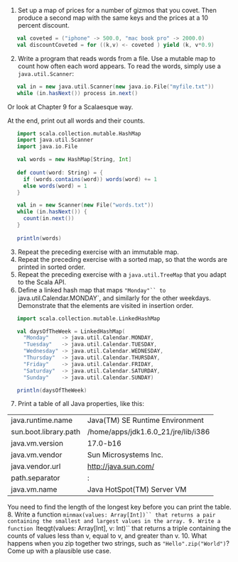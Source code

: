 1. Set up a map of prices for a number of gizmos that you covet. Then produce a second map with the same keys and the prices at a 10 percent discount.
 ```scala
    val coveted = ("iphone" -> 500.0, "mac book pro" -> 2000.0)
    val discountCoveted = for ((k,v) <- coveted ) yield (k, v*0.9)
```

2. Write a program that reads words from a file. Use a mutable map to count how often each word appears. To read the words, simply use a `java.util.Scanner`:
 ```scala
    val in = new java.util.Scanner(new java.io.File("myfile.txt"))
    while (in.hasNext()) process in.next()
```
 Or look at Chapter 9 for a Scalaesque way.

 At the end, print out all words and their counts.
 ```scala
    import scala.collection.mutable.HashMap
    import java.util.Scanner
    import java.io.File

    val words = new HashMap[String, Int]
    
    def count(word: String) = {
      if (words.contains(word)) words(word) += 1
      else words(word) = 1
    }

    val in = new Scanner(new File("words.txt")) 
    while (in.hasNext()) {
      count(in.next())
    }
    
    println(words)
```

3. Repeat the preceding exercise with an immutable map.
4. Repeat the preceding exercise with a sorted map, so that the words are printed in sorted order.
5. Repeat the preceding exercise with a `java.util.TreeMap` that you adapt to the Scala API.
6. Deﬁne a linked hash map that maps `"Monday"`` to `java.util.Calendar.MONDAY`, and similarly for the other weekdays. Demonstrate that the elements are visited in insertion order.
 ```scala
    import scala.collection.mutable.LinkedHashMap

    val daysOfTheWeek = LinkedHashMap(
      "Monday"    -> java.util.Calendar.MONDAY,
      "Tuesday"   -> java.util.Calendar.TUESDAY,
      "Wednesday" -> java.util.Calendar.WEDNESDAY,
      "Thursday"  -> java.util.Calendar.THURSDAY,
      "Friday"    -> java.util.Calendar.FRIDAY,
      "Saturday"  -> java.util.Calendar.SATURDAY,
      "Sunday"    -> java.util.Calendar.SUNDAY)

    println(daysOfTheWeek)
```

7. Print a table of all Java properties, like this:

 |   |   |
 |---|---|
 | java.runtime.name     | Java(TM) SE Runtime Environment
 | sun.boot.library.path | /home/apps/jdk1.6.0_21/jre/lib/i386
 | java.vm.version       | 17.0-b16
 | java.vm.vendor        | Sun Microsystems Inc.
 | java.vendor.url       | http://java.sun.com/
 | path.separator        | :
 | java.vm.name          | Java HotSpot(TM) Server VM
 
 You need to find the length of the longest key before you can print the table.
8. Write a function `minmax(values: Array[Int])`` that returns a pair containing the smallest and largest values in the array.
9. Write a function `lteqgt(values: Array[Int], v: Int)`` that returns a triple containing the counts of values less than v, equal to v, and greater than v.
10. What happens when you zip together two strings, such as `"Hello".zip("World")`? Come up with a plausible use case.

